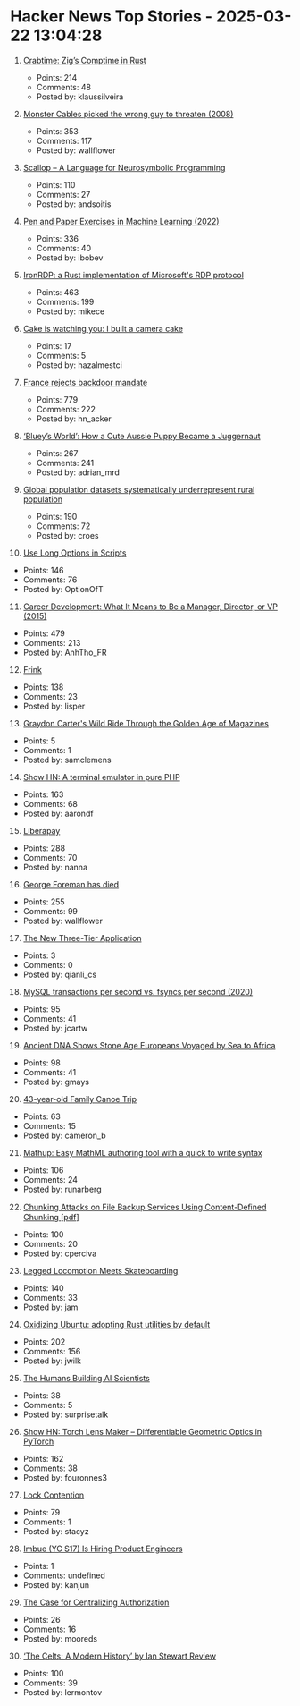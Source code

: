 # Hacker News Top Stories - 2025-03-22 13:04:28

1. [Crabtime: Zig’s Comptime in Rust](https://crates.io/crates/crabtime)
   - Points: 214
   - Comments: 48
   - Posted by: klaussilveira

2. [Monster Cables picked the wrong guy to threaten (2008)](https://www.oncontracts.com/monster-cables-picked-the-wrong-guy-to-threaten/)
   - Points: 353
   - Comments: 117
   - Posted by: wallflower

3. [Scallop – A Language for Neurosymbolic Programming](https://www.scallop-lang.org/)
   - Points: 110
   - Comments: 27
   - Posted by: andsoitis

4. [Pen and Paper Exercises in Machine Learning (2022)](https://arxiv.org/abs/2206.13446)
   - Points: 336
   - Comments: 40
   - Posted by: ibobev

5. [IronRDP: a Rust implementation of Microsoft's RDP protocol](https://github.com/Devolutions/IronRDP)
   - Points: 463
   - Comments: 199
   - Posted by: mikece

6. [Cake is watching you: I built a camera cake](https://medium.com/@hazalmestci/interact-with-your-cake-and-eat-it-too-24d25da25017)
   - Points: 17
   - Comments: 5
   - Posted by: hazalmestci

7. [France rejects backdoor mandate](https://www.eff.org/deeplinks/2025/03/win-encryption-france-rejects-backdoor-mandate)
   - Points: 779
   - Comments: 222
   - Posted by: hn_acker

8. [‘Bluey’s World’: How a Cute Aussie Puppy Became a Juggernaut](https://www.hollywoodreporter.com/tv/tv-features/blueys-world-success-puppy-juggernaut-1236164905/)
   - Points: 267
   - Comments: 241
   - Posted by: adrian_mrd

9. [Global population datasets systematically underrepresent rural population](https://www.nature.com/articles/s41467-025-56906-7)
   - Points: 190
   - Comments: 72
   - Posted by: croes

10. [Use Long Options in Scripts](https://matklad.github.io/2025/03/21/use-long-options-in-scripts.html)
   - Points: 146
   - Comments: 76
   - Posted by: OptionOfT

11. [Career Development: What It Means to Be a Manager, Director, or VP (2015)](https://kellblog.com/2015/03/08/career-development-what-it-really-means-to-be-a-manager-director-or-vp/)
   - Points: 479
   - Comments: 213
   - Posted by: AnhTho_FR

12. [Frink](https://frinklang.org/)
   - Points: 138
   - Comments: 23
   - Posted by: lisper

13. [Graydon Carter's Wild Ride Through the Golden Age of Magazines](https://www.newyorker.com/magazine/2025/03/24/when-the-going-was-good-graydon-carter-book-review)
   - Points: 5
   - Comments: 1
   - Posted by: samclemens

14. [Show HN: A terminal emulator in pure PHP](https://github.com/soloterm/screen)
   - Points: 163
   - Comments: 68
   - Posted by: aarondf

15. [Liberapay](https://en.liberapay.com/)
   - Points: 288
   - Comments: 70
   - Posted by: nanna

16. [George Foreman has died](https://variety.com/2025/tv/news/george-foreman-boxer-infomercial-star-dies-1236345523/)
   - Points: 255
   - Comments: 99
   - Posted by: wallflower

17. [The New Three-Tier Application](https://www.dbos.dev/blog/new-three-tier-application)
   - Points: 3
   - Comments: 0
   - Posted by: qianli_cs

18. [MySQL transactions per second vs. fsyncs per second (2020)](https://sirupsen.com/napkin/problem-10-mysql-transactions-per-second)
   - Points: 95
   - Comments: 41
   - Posted by: jcartw

19. [Ancient DNA Shows Stone Age Europeans Voyaged by Sea to Africa](https://www.nature.com/articles/d41586-025-00764-2)
   - Points: 98
   - Comments: 41
   - Posted by: gmays

20. [43-year-old Family Canoe Trip](https://paddlingmag.com/stories/features/legendary-43-year-family-canoe-story/)
   - Points: 63
   - Comments: 15
   - Posted by: cameron_b

21. [Mathup: Easy MathML authoring tool with a quick to write syntax](https://mathup.xyz/)
   - Points: 106
   - Comments: 24
   - Posted by: runarberg

22. [Chunking Attacks on File Backup Services Using Content-Deﬁned Chunking [pdf]](https://www.daemonology.net/blog/chunking-attacks.pdf)
   - Points: 100
   - Comments: 20
   - Posted by: cperciva

23. [Legged Locomotion Meets Skateboarding](https://umich-curly.github.io/DHAL/)
   - Points: 140
   - Comments: 33
   - Posted by: jam

24. [Oxidizing Ubuntu: adopting Rust utilities by default](https://lwn.net/SubscriberLink/1014002/580b8750bf02cf41/)
   - Points: 202
   - Comments: 156
   - Posted by: jwilk

25. [The Humans Building AI Scientists](https://www.asimov.press/p/futurehouse)
   - Points: 38
   - Comments: 5
   - Posted by: surprisetalk

26. [Show HN: Torch Lens Maker – Differentiable Geometric Optics in PyTorch](https://victorpoughon.github.io/torchlensmaker/)
   - Points: 162
   - Comments: 38
   - Posted by: fouronnes3

27. [Lock Contention](https://maksimkita.com/blog/lock-contention.html)
   - Points: 79
   - Comments: 1
   - Posted by: stacyz

28. [Imbue (YC S17) Is Hiring Product Engineers](undefined)
   - Points: 1
   - Comments: undefined
   - Posted by: kanjun

29. [The Case for Centralizing Authorization](https://www.aserto.com/blog/the-case-for-centralizing-authorization)
   - Points: 26
   - Comments: 16
   - Posted by: mooreds

30. [‘The Celts: A Modern History’ by Ian Stewart Review](https://www.historytoday.com/archive/review/celts-modern-history-ian-stewart-review)
   - Points: 100
   - Comments: 39
   - Posted by: lermontov

